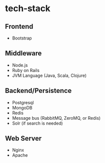 # tech-stack

## Frontend
* Bootstrap

## Middleware
* Node.js
* Ruby on Rails
* JVM Language (Java, Scala, Clojure)

## Backend/Persistence
* Postgresql
* MongoDB
* Redis
* Message bus (RabbitMQ, ZeroMQ, or Redis)
* Solr (if search is needed)

## Web Server
* Nginx
* Apache




